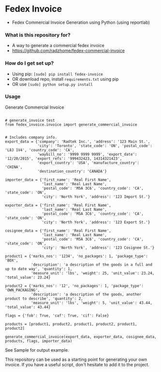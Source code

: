 # Fedex Invoice #

* Fedex Commercial Invoice Generation using Python (using reportlab)

### What is this repository for? ###

* A way to generate a commercial fedex invoice
* https://github.com/radzhome/fedex-commercial-invoice

### How do I get set up? ###

* Using pip: `[sudo] pip install fedex-invoice`
* OR download repo, install `requirements.txt` using pip
* OR use `[sudo] python setup.py install`

### Usage ###

Generate Commercial Invoice
<pre><code>
# generate_invoice test
from fedex_invoice.invoice import generate_commercial_invoice


# Includes company info.
export_data = {'company': 'Radtek Inc.', 'address': '123 Main St.',
               'city': 'Toronto', 'state_code': 'ON', 'postal_code': 'L8J 1V4', 'country_code': 'CA',
               'waybill_no': '9999 9999 9999', 'export_date': '12/20/2015', 'export_refs': '999432423, 14314321423',
               'export_country': 'USA', 'manufacture_country': 'CHINA',
               'destination_country': 'CANADA'}

importer_data = {'first_name': 'Real First Name',
                 'last_name': 'Real Last Name',
                 'postal_code': 'M5A 3C6', 'country_code': 'CA', 'state_code': 'ON',
                 'city': 'North York', 'address': '123 Import St.'}

exporter_data = {'first_name': 'Real First Name',
                 'last_name': 'Real Last Name',
                 'postal_code': 'M5A 3C6', 'country_code': 'CA', 'state_code': 'ON',
                 'city': 'North York', 'address': '123 Export St.'}

cosignee_data = {'first_name': 'Real First Name',
                 'last_name': 'Real Last Name',
                 'postal_code': 'M5A 3C6', 'country_code': 'CA', 'state_code': 'ON',
                 'city': 'North York', 'address': '123 Cosignee St.'}

product1 = {'marks_nos': '1234', 'no_packages': 1, 'package_type': 'BOX',
            'description': 'a description of the goods in a full and up to date way', 'quantity': 1,
            'measure_unit': 'lbs', 'weight': 25, 'unit_value': 23.24, 'total_value': 23.24}

product2 = {'marks_nos': '12', 'no_packages': 1, 'package_type': 'OWN_PACKAGING',
            'description': 'a description of the goods, another product to describe', 'quantity': 2,
            'measure_unit': 'lbs', 'weight': 5, 'unit_value': 43.44, 'total_value': 43.44}

flags = {'fob': True, 'caf': True, 'cif': False}

products = [product1, product2, product1, product2, product1, product2]

generate_commercial_invoice(export_data, exporter_data, cosignee_data, products, flags, importer_data)
</code></pre>
See Sample for output example.


This repository can be used as a starting point for generating your own invoice. If you have a useful script, don't
hesitate to add it to the project.
